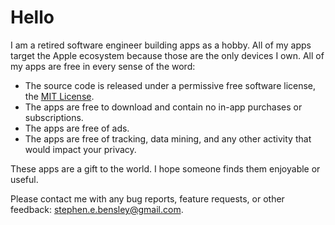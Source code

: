 # Hello

I am a retired software engineer building apps as a hobby. All of my apps target the Apple ecosystem because those are the only devices I own. All of my apps are free in every sense of the word:

- The source code is released under a permissive free software license, the [MIT License](https://en.wikipedia.org/wiki/MIT_License).
- The apps are free to download and contain no in-app purchases or subscriptions.
- The apps are free of ads.
- The apps are free of tracking, data mining, and any other activity that would impact your privacy.

These apps are a gift to the world. I hope someone finds them enjoyable or useful.

Please contact me with any bug reports, feature requests, or other feedback: [stephen.e.bensley@gmail.com](mailto:stephen.e.bensley@gmail.com).
